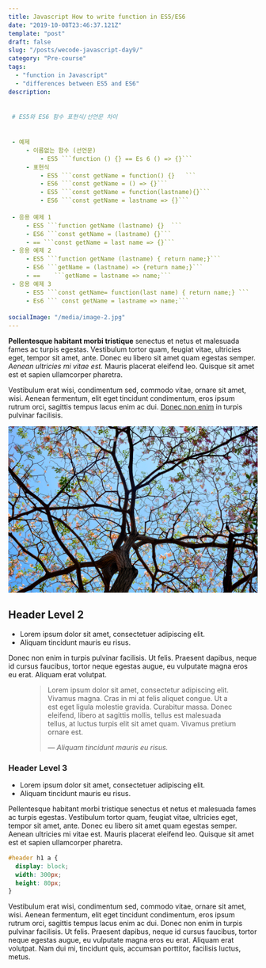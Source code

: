 ```yaml
---
title: Javascript How to write function in ES5/ES6
date: "2019-10-08T23:46:37.121Z"
template: "post"
draft: false
slug: "/posts/wecode-javascript-day9/"
category: "Pre-course"
tags:
  - "function in Javascript"
  - "differences between ES5 and ES6"
description:


 # ES5와 ES6 함수 표현식/선언문 차이


 - 예제 
	 - 이름없는 함수 (선언문)
		 - ES5 ```function () {} == Es 6 () => {}```
	 - 표현식
		 - ES5 ```const getName = function() {}   ```
		 - ES6 ```const getName = () => {}```
		 - ES5 ```const getName = function(lastname){}```
		 - ES6 ```const getName = lastname => {}```
 
 - 응용 예제 1
	 - ES5 ```function getName (lastname) {}  ```
	 - ES6 ```const getName = (lastname) {}```
	 - == ```const getName = last name => {}```
 - 응용 예제 2
	 - ES5 ```function getName (lastname) { return name;}```
	 - ES6 ```getName = (lastname) => {return name;}```
	 - ==    ```getName = lastname => name;```
 - 응용 예제 3
	 - ES5 ```const getName= function(last name) { return name;} ```
	 - Es6 ``` const getName = lastname => name;```
	 
socialImage: "/media/image-2.jpg"
---
```

**Pellentesque habitant morbi tristique** senectus et netus et malesuada fames ac turpis egestas. Vestibulum tortor quam, feugiat vitae, ultricies eget, tempor sit amet, ante. Donec eu libero sit amet quam egestas semper. *Aenean ultricies mi vitae est.* Mauris placerat eleifend leo. Quisque sit amet est et sapien ullamcorper pharetra. 

Vestibulum erat wisi, condimentum sed, commodo vitae, ornare sit amet, wisi. Aenean fermentum, elit eget tincidunt condimentum, eros ipsum rutrum orci, sagittis tempus lacus enim ac dui.  [Donec non enim](#) in turpis pulvinar facilisis.

![Nulla faucibus vestibulum eros in tempus. Vestibulum tempor imperdiet velit nec dapibus](/media/image-0.jpg)

## Header Level 2

+ Lorem ipsum dolor sit amet, consectetuer adipiscing elit.
+ Aliquam tincidunt mauris eu risus.

Donec non enim in turpis pulvinar facilisis. Ut felis. Praesent dapibus, neque id cursus faucibus, tortor neque egestas augue, eu vulputate magna eros eu erat. Aliquam erat volutpat. 

<figure>
	<blockquote>
		<p>Lorem ipsum dolor sit amet, consectetur adipiscing elit. Vivamus magna. Cras in mi at felis aliquet congue. Ut a est eget ligula molestie gravida. Curabitur massa. Donec eleifend, libero at sagittis mollis, tellus est malesuada tellus, at luctus turpis elit sit amet quam. Vivamus pretium ornare est.</p>
		<footer>
			<cite>— Aliquam tincidunt mauris eu risus.</cite>
		</footer>
	</blockquote>
</figure>

### Header Level 3

+ Lorem ipsum dolor sit amet, consectetuer adipiscing elit.
+ Aliquam tincidunt mauris eu risus.

Pellentesque habitant morbi tristique senectus et netus et malesuada fames ac turpis egestas. Vestibulum tortor quam, feugiat vitae, ultricies eget, tempor sit amet, ante. Donec eu libero sit amet quam egestas semper. Aenean ultricies mi vitae est. Mauris placerat eleifend leo. Quisque sit amet est et sapien ullamcorper pharetra.

```css
#header h1 a {
  display: block;
  width: 300px;
  height: 80px;
}
```

Vestibulum erat wisi, condimentum sed, commodo vitae, ornare sit amet, wisi. Aenean fermentum, elit eget tincidunt condimentum, eros ipsum rutrum orci, sagittis tempus lacus enim ac dui. Donec non enim in turpis pulvinar facilisis. Ut felis. Praesent dapibus, neque id cursus faucibus, tortor neque egestas augue, eu vulputate magna eros eu erat. Aliquam erat volutpat. Nam dui mi, tincidunt quis, accumsan porttitor, facilisis luctus, metus.